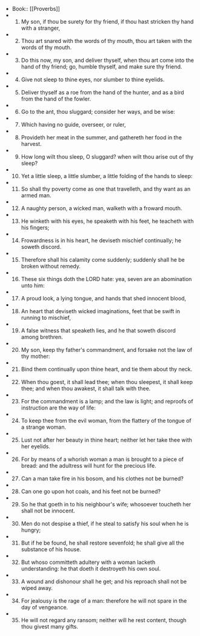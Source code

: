 - Book:: [[Proverbs]]
- 1. My son, if thou be surety for thy friend, if thou hast stricken thy hand with a stranger,
- 2. Thou art snared with the words of thy mouth, thou art taken with the words of thy mouth.
- 3. Do this now, my son, and deliver thyself, when thou art come into the hand of thy friend; go, humble thyself, and make sure thy friend.
- 4. Give not sleep to thine eyes, nor slumber to thine eyelids.
- 5. Deliver thyself as a roe from the hand of the hunter, and as a bird from the hand of the fowler.
- 6. Go to the ant, thou sluggard; consider her ways, and be wise:
- 7. Which having no guide, overseer, or ruler,
- 8. Provideth her meat in the summer, and gathereth her food in the harvest.
- 9. How long wilt thou sleep, O sluggard? when wilt thou arise out of thy sleep?
- 10. Yet a little sleep, a little slumber, a little folding of the hands to sleep:
- 11. So shall thy poverty come as one that travelleth, and thy want as an armed man.
- 12. A naughty person, a wicked man, walketh with a froward mouth.
- 13. He winketh with his eyes, he speaketh with his feet, he teacheth with his fingers;
- 14. Frowardness is in his heart, he deviseth mischief continually; he soweth discord.
- 15. Therefore shall his calamity come suddenly; suddenly shall he be broken without remedy.
- 16. These six things doth the LORD hate: yea, seven are an abomination unto him:
- 17. A proud look, a lying tongue, and hands that shed innocent blood,
- 18. An heart that deviseth wicked imaginations, feet that be swift in running to mischief,
- 19. A false witness that speaketh lies, and he that soweth discord among brethren.
- 20. My son, keep thy father's commandment, and forsake not the law of thy mother:
- 21. Bind them continually upon thine heart, and tie them about thy neck.
- 22. When thou goest, it shall lead thee; when thou sleepest, it shall keep thee; and when thou awakest, it shall talk with thee.
- 23. For the commandment is a lamp; and the law is light; and reproofs of instruction are the way of life:
- 24. To keep thee from the evil woman, from the flattery of the tongue of a strange woman.
- 25. Lust not after her beauty in thine heart; neither let her take thee with her eyelids.
- 26. For by means of a whorish woman a man is brought to a piece of bread: and the adultress will hunt for the precious life.
- 27. Can a man take fire in his bosom, and his clothes not be burned?
- 28. Can one go upon hot coals, and his feet not be burned?
- 29. So he that goeth in to his neighbour's wife; whosoever toucheth her shall not be innocent.
- 30. Men do not despise a thief, if he steal to satisfy his soul when he is hungry;
- 31. But if he be found, he shall restore sevenfold; he shall give all the substance of his house.
- 32. But whoso committeth adultery with a woman lacketh understanding: he that doeth it destroyeth his own soul.
- 33. A wound and dishonour shall he get; and his reproach shall not be wiped away.
- 34. For jealousy is the rage of a man: therefore he will not spare in the day of vengeance.
- 35. He will not regard any ransom; neither will he rest content, though thou givest many gifts.

